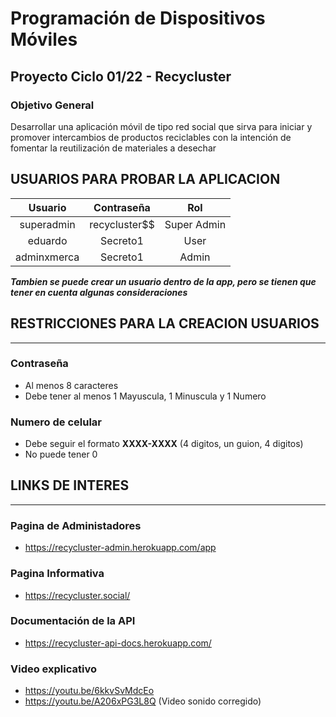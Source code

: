 # Programación de Dispositivos Móviles
## Proyecto Ciclo 01/22 - Recycluster

### Objetivo General
Desarrollar una aplicación móvil de tipo red social que sirva para iniciar y promover
intercambios de productos reciclables con la intención de fomentar la reutilización de
materiales a desechar


## USUARIOS PARA PROBAR LA APLICACION  

| Usuario | Contraseña | Rol |
|:---:|:---:|:---:|
| superadmin | recycluster$$ | Super Admin |
| eduardo | Secreto1 | User |
| adminxmerca | Secreto1 | Admin |

***Tambien se puede crear un usuario dentro de la app, pero se tienen que tener en cuenta algunas consideraciones***

## RESTRICCIONES PARA LA CREACION USUARIOS
---
### Contraseña
 - Al menos 8 caracteres
 - Debe tener al menos 1 Mayuscula, 1 Minuscula y 1 Numero
### Numero de celular
 - Debe seguir el formato **XXXX-XXXX** (4 digitos, un guion, 4 digitos)
 - No puede tener 0

## LINKS DE INTERES
---
### Pagina de Administadores
 - https://recycluster-admin.herokuapp.com/app
### Pagina Informativa
 - https://recycluster.social/
### Documentación de la API
 - https://recycluster-api-docs.herokuapp.com/
###  Video explicativo
 - https://youtu.be/6kkvSvMdcEo 
 - https://youtu.be/A206xPG3L8Q (Video sonido corregido)

